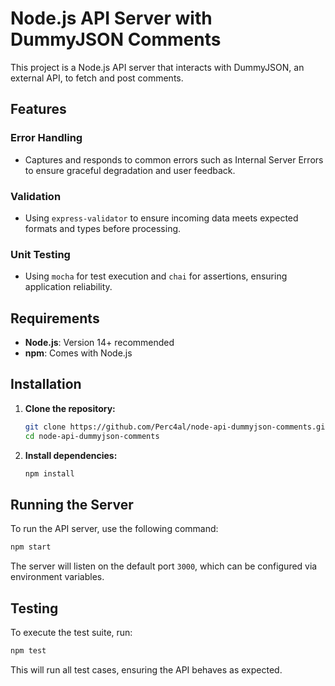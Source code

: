 
# Node.js API Server with DummyJSON Comments
This project is a Node.js API server that interacts with DummyJSON, an external API, to fetch and post comments.

## Features

### Error Handling
- Captures and responds to common errors such as Internal Server Errors to ensure graceful degradation and user feedback.
### Validation
- Using `express-validator` to ensure incoming data meets expected formats and types before processing.
### Unit Testing
- Using `mocha` for test execution and `chai` for assertions, ensuring application reliability.

## Requirements

- **Node.js**: Version 14+ recommended
- **npm**: Comes with Node.js

## Installation

1. **Clone the repository:**

   ```bash
   git clone https://github.com/Perc4al/node-api-dummyjson-comments.git
   cd node-api-dummyjson-comments
   ```

2. **Install dependencies:**

   ```bash
   npm install
   ```

## Running the Server

To run the API server, use the following command:

```bash
npm start
```

The server will listen on the default port `3000`, which can be configured via environment variables.

## Testing

To execute the test suite, run:

```bash
npm test
```

This will run all test cases, ensuring the API behaves as expected.
